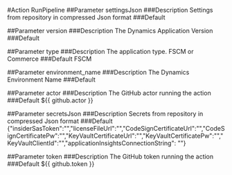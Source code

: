 #Action RunPipeline 
##Parameter settingsJson 
###Description Settings from repository in compressed Json format 
###Default  

##Parameter version 
###Description The Dynamics Application Version 
###Default  

##Parameter type 
###Description The application type. FSCM or Commerce 
###Default FSCM 

##Parameter environment_name 
###Description The Dynamics Environment Name 
###Default  

##Parameter actor 
###Description The GitHub actor running the action 
###Default ${{ github.actor }} 

##Parameter secretsJson 
###Description Secrets from repository in compressed Json format 
###Default {"insiderSasToken":"","licenseFileUrl":"","CodeSignCertificateUrl":"","CodeSignCertificatePw":"","KeyVaultCertificateUrl":"","KeyVaultCertificatePw":"","KeyVaultClientId":"","applicationInsightsConnectionString": ""} 

##Parameter token 
###Description The GitHub token running the action 
###Default ${{ github.token }} 



